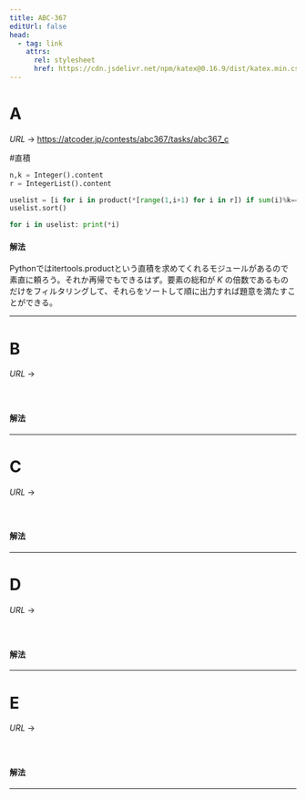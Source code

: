 ```yaml
---
title: ABC-367
editUrl: false
head:
  - tag: link
    attrs:
      rel: stylesheet
      href: https://cdn.jsdelivr.net/npm/katex@0.16.9/dist/katex.min.css
---
```


# A

$URL\:\to$ <https://atcoder.jp/contests/abc367/tasks/abc367_c>

\#直積

```python
n,k = Integer().content
r = IntegerList().content

uselist = [i for i in product(*[range(1,i+1) for i in r]) if sum(i)%k==0]
uselist.sort()

for i in uselist: print(*i)
```

#### 解法

Pythonではitertools.productという直積を求めてくれるモジュールがあるので素直に頼ろう。それか再帰でもできるはず。要素の総和が $K$ の倍数であるものだけをフィルタリングして、それらをソートして順に出力すれば題意を満たすことができる。

***

# B

$URL\:\to$

#

```python
```

#### 解法

***

# C

$URL\:\to$

#

```python
```

#### 解法

***

# D

$URL\:\to$

#

```python
```

#### 解法

***

# E

$URL\:\to$

#

```python
```

#### 解法

***
